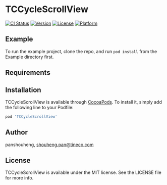 # TCCycleScrollView

[![CI Status](https://img.shields.io/travis/panshouheng/TCCycleScrollView.svg?style=flat)](https://travis-ci.org/panshouheng/TCCycleScrollView)
[![Version](https://img.shields.io/cocoapods/v/TCCycleScrollView.svg?style=flat)](https://cocoapods.org/pods/TCCycleScrollView)
[![License](https://img.shields.io/cocoapods/l/TCCycleScrollView.svg?style=flat)](https://cocoapods.org/pods/TCCycleScrollView)
[![Platform](https://img.shields.io/cocoapods/p/TCCycleScrollView.svg?style=flat)](https://cocoapods.org/pods/TCCycleScrollView)

## Example

To run the example project, clone the repo, and run `pod install` from the Example directory first.

## Requirements

## Installation

TCCycleScrollView is available through [CocoaPods](https://cocoapods.org). To install
it, simply add the following line to your Podfile:

```ruby
pod 'TCCycleScrollView'
```

## Author

panshouheng, shouheng.pan@tineco.com

## License

TCCycleScrollView is available under the MIT license. See the LICENSE file for more info.
